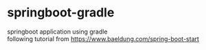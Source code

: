 # springboot-gradle
 springboot application using gradle <br>
 following tutorial from https://www.baeldung.com/spring-boot-start
